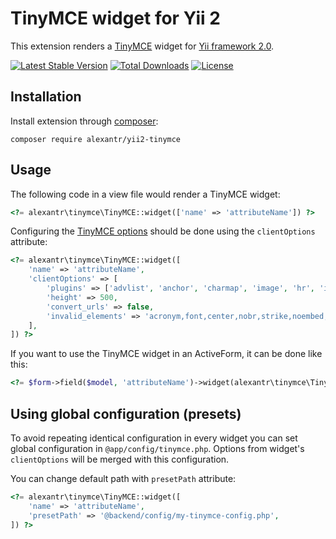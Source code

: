 # TinyMCE widget for Yii 2

This extension renders a [TinyMCE](https://www.tinymce.com/) widget for [Yii framework 2.0](http://www.yiiframework.com).

[![Latest Stable Version](https://img.shields.io/packagist/v/alexantr/yii2-tinymce.svg)](https://packagist.org/packages/alexantr/yii2-tinymce)
[![Total Downloads](https://img.shields.io/packagist/dt/alexantr/yii2-tinymce.svg)](https://packagist.org/packages/alexantr/yii2-tinymce)
[![License](https://img.shields.io/github/license/alexantr/yii2-tinymce.svg)](https://raw.githubusercontent.com/alexantr/yii2-tinymce/master/LICENSE)

## Installation

Install extension through [composer](http://getcomposer.org/):

```
composer require alexantr/yii2-tinymce
```

## Usage

The following code in a view file would render a TinyMCE widget:

```php
<?= alexantr\tinymce\TinyMCE::widget(['name' => 'attributeName']) ?>
```

Configuring the [TinyMCE options](https://www.tinymce.com/docs/configure/) should be done
using the `clientOptions` attribute:

```php
<?= alexantr\tinymce\TinyMCE::widget([
    'name' => 'attributeName',
    'clientOptions' => [
        'plugins' => ['advlist', 'anchor', 'charmap', 'image', 'hr', 'imagetools', 'link', 'lists', 'media', 'paste', 'table'],
        'height' => 500,
        'convert_urls' => false,
        'invalid_elements' => 'acronym,font,center,nobr,strike,noembed,script,noscript',
    ],
]) ?>
```

If you want to use the TinyMCE widget in an ActiveForm, it can be done like this:

```php
<?= $form->field($model, 'attributeName')->widget(alexantr\tinymce\TinyMCE::className()) ?>
```

## Using global configuration (presets)

To avoid repeating identical configuration in every widget you can set global configuration in
`@app/config/tinymce.php`. Options from widget's `clientOptions` will be merged with this configuration.

You can change default path with `presetPath` attribute:

```php
<?= alexantr\tinymce\TinyMCE::widget([
    'name' => 'attributeName',
    'presetPath' => '@backend/config/my-tinymce-config.php',
]) ?>
```
